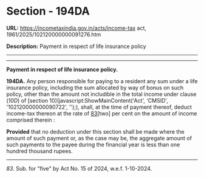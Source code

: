 # Section - 194DA

**URL:** https://incometaxindia.gov.in/acts/income-tax act, 1961/2025/102120000000091276.htm

**Description:** Payment in respect of life insurance policy

---

****

**Payment in respect of life insurance policy.**

**194DA.** Any person responsible for paying to a resident any sum under a life insurance policy, including the sum allocated by way of bonus on such policy, other than the amount not includible in the total income under clause (_10D_) of [section 10](javascript:ShowMainContent\('Act', 'CMSID', '102120000000090722', ''\);), shall, at the time of payment thereof, deduct income-tax thereon at the rate of [83](javascript:ShowFootnote\('fn83'\);)[two] per cent on the amount of income comprised therein :

**Provided** that no deduction under this section shall be made where the amount of such payment or, as the case may be, the aggregate amount of such payments to the payee during the financial year is less than one hundred thousand rupees.

* * *

_83_. Sub. for "five" by Act No. 15 of 2024, w.e.f. 1-10-2024.